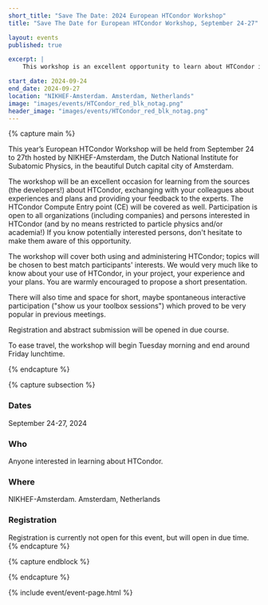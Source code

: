 ```yaml
---
short_title: "Save The Date: 2024 European HTCondor Workshop" 
title: "Save The Date for European HTCondor Workshop, September 24-27"

layout: events
published: true

excerpt: |
    This workshop is an excellent opportunity to learn about HTCondor in the beautiful Amsterdam. 

start_date: 2024-09-24
end_date: 2024-09-27
location: "NIKHEF-Amsterdam. Amsterdam, Netherlands"
image: "images/events/HTCondor_red_blk_notag.png"
header_image: "images/events/HTCondor_red_blk_notag.png"
---
```


{% capture main %}

This year’s European HTCondor Workshop will be held from September 24 to 27th hosted by NIKHEF-Amsterdam, the Dutch 
National Institute for Subatomic Physics, in the beautiful Dutch capital city of Amsterdam.

The workshop will be an excellent occasion for learning from the sources (the developers!) about HTCondor, exchanging 
with your colleagues about experiences and plans and providing your feedback to the experts. The HTCondor Compute Entry 
point (CE) will be covered as well. Participation is open to all organizations (including companies) and persons interested
in HTCondor (and by no means restricted to particle physics and/or academia!) If you know potentially interested persons, 
don't hesitate to make them aware of this opportunity.

The workshop will cover both using and administering HTCondor; topics will be chosen to best match participants' interests. 
We would very much like to know about your use of HTCondor, in your project, your experience and your plans. You are warmly
encouraged to propose a short presentation.

There will also time and space for short, maybe spontaneous interactive participation ("show us your toolbox sessions") 
which proved to be very popular in previous meetings. 

Registration and abstract submission will be opened in due course. 

To ease travel, the workshop will begin Tuesday morning and end around Friday lunchtime. 

{% endcapture %}

{% capture subsection %}

### Dates

September 24-27, 2024

### Who

Anyone interested in learning about HTCondor.
 
### Where

NIKHEF-Amsterdam. Amsterdam, Netherlands

### Registration

Registration is currently not open for this event, but will open in due time. 
{% endcapture %}

{% capture endblock %}


{% endcapture %}

{% include event/event-page.html %}



